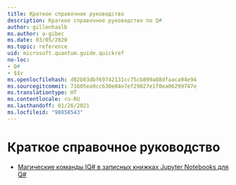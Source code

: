 ```yaml
---
title: Краткое справочное руководство
description: Краткое справочное руководство по Q#
author: gillenhaalb
ms.author: a-gibec
ms.date: 03/05/2020
ms.topic: reference
uid: microsoft.quantum.guide.quickref
no-loc:
- Q#
- $$v
ms.openlocfilehash: d02b03dbf69742131cc75cb899a08dfaaca94e94
ms.sourcegitcommit: 71605ea9cc630e84e7ef29027e1f0ea06299747e
ms.translationtype: HT
ms.contentlocale: ru-RU
ms.lasthandoff: 01/26/2021
ms.locfileid: "98858543"
---
```

# <a name="quick-reference-pages"></a>Краткое справочное руководство

* [Магические команды IQ# в записных книжках Jupyter Notebooks для Q#](xref:microsoft.quantum.guide.quickref.iqsharp)

